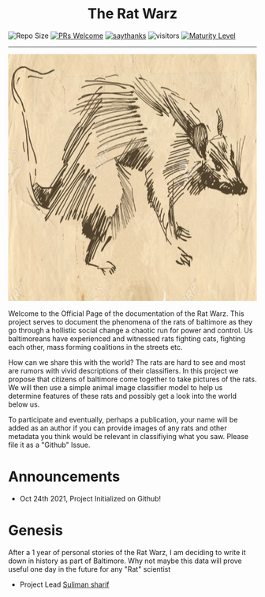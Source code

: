 <h1 id="title" align='center'>The Rat Warz</h2>

![Repo Size](https://img.shields.io/github/repo-size/Sulstice/The-Rat-Warz)
[![PRs Welcome](https://img.shields.io/badge/Add-Images-brightgreen.svg?style=flat-square)](http://makeapullrequest.com)
 [![saythanks](https://img.shields.io/badge/Baltimore-<3-ff69b4.svg)]()
![visitors](https://visitor-badge.laobi.icu/badge?page_id=Sulstice.the_rat_wars)
[![Maturity Level](https://img.shields.io/badge/Maturity%20Level-ML--1-orange)](https://img.shields.io/badge/Maturity%20Level-ML--1-orange)

<hr>

<p align="center">
  <img width="1000" height="500" src="utilities/images/main_rat_1.png">
</p>

Welcome to the Official Page of the documentation of the Rat Warz. This project serves to document the phenomena of the 
rats of baltimore as they go through a hollistic social change a chaotic run for power and control. Us baltimoreans have
experienced and witnessed rats fighting cats, fighting each other, mass forming coalitions in the streets etc. 

How can we share this with the world? The rats are hard to see and most are rumors with vivid descriptions of their classifiers. 
In this project we propose that citizens of baltimore come together to take pictures of the rats. We will then use 
a simple animal image classifier model to help us determine features of these rats and possibly get a look into the world
below us. 

To participate and eventually, perhaps a publication, your name will be added as an author if you can provide images of 
any rats and other metadata you think would be relevant in classifiying what you saw. Please file it as a "Github" Issue. 

Announcements
=============

- Oct 24th 2021, Project Initialized on Github!

Genesis
=======

After a 1 year of personal stories of the Rat Warz, I am deciding to write it down in history as part of Baltimore. Why 
not maybe this data will prove useful one day in the future for any "Rat" scientist

- Project Lead [Suliman sharif](http://sulstice.github.io/)
